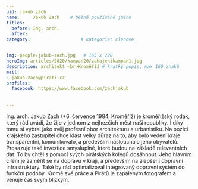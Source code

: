 ```yaml
---
uid: jakub.zach
name:     Jakub Zach  	# běžně používáné jméno
titles:
  before: Ing. arch.
  after:
category:                   # kategorie: clenove


img: people/jakub-zach.jpg   # 165 x 220
heroImg: articles/2020/kampan20/zahajenikampan1.jpg
description: architekt <br>Kroměříž # kratký popis, max 160 znaků
mail:
- jakub.zach@pirati.cz
profiles:
  facebook: https://www.facebook.com/zachjakub
 

---
```


Ing. arch. Jakub Zach (*6. července 1984, Kroměříž) je kroměřížský rodák, který rád uvádí, že žije v jednom z nejhezčích měst naší republiky. I díky tomu si vybral jako svůj profesní obor architekturu a urbanistiku. Na pozici krajského zastupitel chce klást velký důraz na to, aby bylo vedení kraje transparentní, komunikovalo, a především naslouchalo jeho obyvatelů. Prosazuje také investice smysluplné, které budou na základě relevantních dat. To by chtěl s pomocí svých pirátských kolegů dosáhnout. Jeho hlavním cílem je zaměřit se na dopravu v kraji, a především na zlepšení dopravní infrastruktury. Také by rád optimalizoval integrovaný dopravní systém do funkční podoby. Kromě své práce a Pirátů je zapáleným fotografem a věnuje čas svým blízkým.

